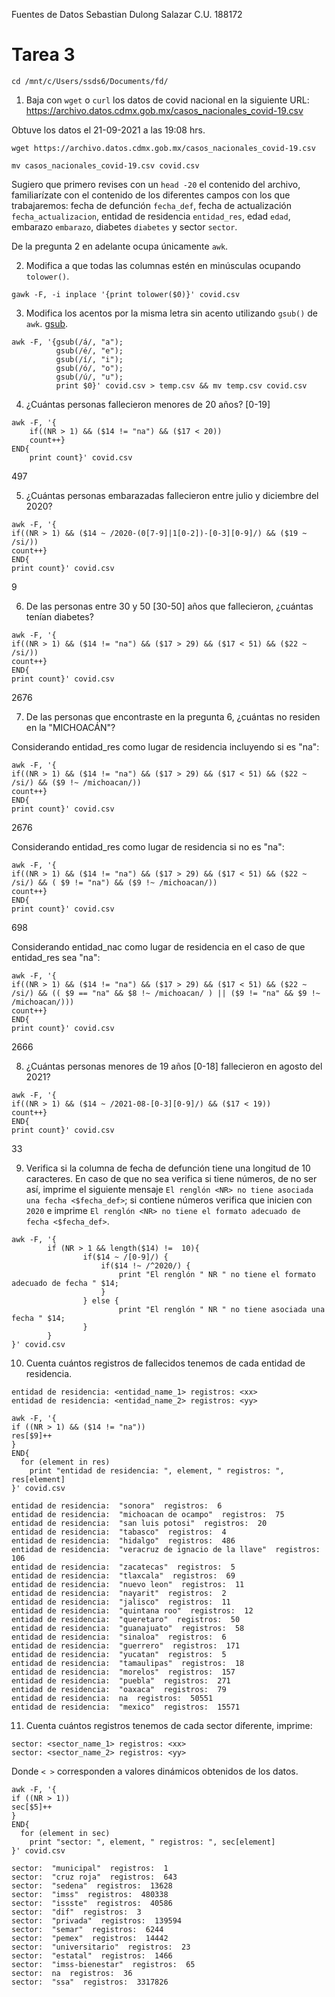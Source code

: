 Fuentes de Datos
Sebastian Dulong Salazar
C.U. 188172
# Tarea 3

~~~
cd /mnt/c/Users/ssds6/Documents/fd/
~~~

1. Baja con `wget` o `curl` los datos de covid nacional en la siguiente URL: https://archivo.datos.cdmx.gob.mx/casos_nacionales_covid-19.csv

Obtuve los datos el 21-09-2021 a las 19:08 hrs. 

~~~
wget https://archivo.datos.cdmx.gob.mx/casos_nacionales_covid-19.csv

mv casos_nacionales_covid-19.csv covid.csv
~~~

Sugiero que primero revises con un `head -20` el contenido del archivo, familiarízate con el contenido de los diferentes campos con los que trabajaremos: fecha de defunción `fecha_def`, fecha de actualización `fecha_actualizacion`, entidad de residencia `entidad_res`, edad `edad`, embarazo `embarazo`, diabetes `diabetes` y sector `sector`.

De la pregunta 2 en adelante ocupa únicamente `awk`.

2. Modifica a que todas las columnas estén en minúsculas ocupando `tolower()`.

~~~
gawk -F, -i inplace '{print tolower($0)}' covid.csv
~~~

3. Modifica los acentos por la misma letra sin acento utilizando `gsub()` de `awk`. [gsub](https://www.gnu.org/software/gawk/manual/html_node/String-Functions.html).

~~~
awk -F, '{gsub(/á/, "a");
          gsub(/é/, "e");
          gsub(/í/, "i");
          gsub(/ó/, "o");
          gsub(/ú/, "u");
          print $0}' covid.csv > temp.csv && mv temp.csv covid.csv
~~~

4. ¿Cuántas personas fallecieron menores de 20 años? [0-19]

~~~
awk -F, '{
	if((NR > 1) && ($14 != "na") && ($17 < 20)) 
	count++} 
END{
	print count}' covid.csv
~~~

497

5. ¿Cuántas personas embarazadas fallecieron entre julio y diciembre del 2020? 

~~~
awk -F, '{
if((NR > 1) && ($14 ~ /2020-(0[7-9]|1[0-2])-[0-3][0-9]/) && ($19 ~ /si/))
count++}
END{
print count}' covid.csv
~~~

9

6. De las personas entre 30 y 50 [30-50] años que fallecieron, ¿cuántas tenían diabetes?

~~~
awk -F, '{
if((NR > 1) && ($14 != "na") && ($17 > 29) && ($17 < 51) && ($22 ~ /si/))
count++}
END{
print count}' covid.csv
~~~

2676

7. De las personas que encontraste en la pregunta 6, ¿cuántas no residen en la "MICHOACÁN"?

Considerando entidad_res como lugar de residencia incluyendo si es "na":

~~~
awk -F, '{
if((NR > 1) && ($14 != "na") && ($17 > 29) && ($17 < 51) && ($22 ~ /si/) && ($9 !~ /michoacan/))
count++}
END{
print count}' covid.csv
~~~

2676


Considerando entidad_res como lugar de residencia si no es "na":

~~~
awk -F, '{
if((NR > 1) && ($14 != "na") && ($17 > 29) && ($17 < 51) && ($22 ~ /si/) && ( $9 != "na") && ($9 !~ /michoacan/))
count++}
END{
print count}' covid.csv
~~~

698

Considerando entidad_nac como lugar de residencia en el caso de que entidad_res sea "na":

~~~
awk -F, '{
if((NR > 1) && ($14 != "na") && ($17 > 29) && ($17 < 51) && ($22 ~ /si/) && (( $9 == "na" && $8 !~ /michoacan/ ) || ($9 != "na" && $9 !~ /michoacan/)))
count++}
END{
print count}' covid.csv
~~~

2666

8. ¿Cuántas personas menores de 19 años [0-18] fallecieron en agosto del 2021?

~~~
awk -F, '{
if((NR > 1) && ($14 ~ /2021-08-[0-3][0-9]/) && ($17 < 19))
count++}
END{
print count}' covid.csv
~~~

33

9. Verifica si la columna de fecha de defunción tiene una longitud de 10 caracteres. En caso de que no sea verifica si tiene números, de no ser así, imprime el siguiente mensaje `El renglón <NR> no tiene asociada una fecha <$fecha_def>`; si contiene números verifica que inicien con `2020` e imprime `El renglón <NR> no tiene el formato adecuado de fecha <$fecha_def>`. 

~~~
awk -F, '{
        if (NR > 1 && length($14) !=  10){
                if($14 ~ /[0-9]/) {
                	if($14 !~ /^2020/) {
                        print "El renglón " NR " no tiene el formato adecuado de fecha " $14;
                	}
                } else {
                        print "El renglón " NR " no tiene asociada una fecha " $14;
                }
        }
}' covid.csv
~~~

10. Cuenta cuántos registros de fallecidos tenemos de cada entidad de residencia.
~~~
entidad de residencia: <entidad_name_1> registros: <xx>
entidad de residencia: <entidad_name_2> registros: <yy>
~~~

~~~
awk -F, '{
if ((NR > 1) && ($14 != "na"))
res[$9]++
}
END{
  for (element in res)
    print "entidad de residencia: ", element, " registros: ", res[element]
}' covid.csv
~~~

~~~
entidad de residencia:  "sonora"  registros:  6
entidad de residencia:  "michoacan de ocampo"  registros:  75
entidad de residencia:  "san luis potosi"  registros:  20
entidad de residencia:  "tabasco"  registros:  4
entidad de residencia:  "hidalgo"  registros:  486
entidad de residencia:  "veracruz de ignacio de la llave"  registros:  106
entidad de residencia:  "zacatecas"  registros:  5
entidad de residencia:  "tlaxcala"  registros:  69
entidad de residencia:  "nuevo leon"  registros:  11
entidad de residencia:  "nayarit"  registros:  2
entidad de residencia:  "jalisco"  registros:  11
entidad de residencia:  "quintana roo"  registros:  12
entidad de residencia:  "queretaro"  registros:  50
entidad de residencia:  "guanajuato"  registros:  58
entidad de residencia:  "sinaloa"  registros:  6
entidad de residencia:  "guerrero"  registros:  171
entidad de residencia:  "yucatan"  registros:  5
entidad de residencia:  "tamaulipas"  registros:  18
entidad de residencia:  "morelos"  registros:  157
entidad de residencia:  "puebla"  registros:  271
entidad de residencia:  "oaxaca"  registros:  79
entidad de residencia:  na  registros:  50551
entidad de residencia:  "mexico"  registros:  15571
~~~

11. Cuenta cuántos registros tenemos de cada sector diferente, imprime:
~~~
sector: <sector_name_1> registros: <xx>
sector: <sector_name_2> registros: <yy>
~~~

Donde `< >` corresponden a valores dinámicos obtenidos de los datos.

~~~
awk -F, '{
if ((NR > 1))
sec[$5]++
}
END{
  for (element in sec)
    print "sector: ", element, " registros: ", sec[element]
}' covid.csv
~~~

~~~
sector:  "municipal"  registros:  1
sector:  "cruz roja"  registros:  643
sector:  "sedena"  registros:  13628
sector:  "imss"  registros:  480338
sector:  "issste"  registros:  40586
sector:  "dif"  registros:  3
sector:  "privada"  registros:  139594
sector:  "semar"  registros:  6244
sector:  "pemex"  registros:  14442
sector:  "universitario"  registros:  23
sector:  "estatal"  registros:  1466
sector:  "imss-bienestar"  registros:  65
sector:  na  registros:  36
sector:  "ssa"  registros:  3317826
~~~
